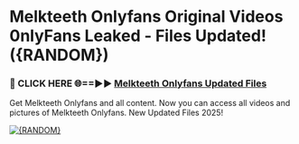 # Melkteeth Onlyfans Original Videos 0nlyFans Leaked - Files Updated! ({RANDOM})

<h3>🔴 CLICK HERE 🌐==►► <a href="https://betterlinks.top/A2PfLJ" rel="nofollow">Melkteeth Onlyfans Updated Files</a></h3>

Get Melkteeth Onlyfans and all content. Now you can access all videos and pictures of Melkteeth Onlyfans. New Updated Files 2025!

[![{RANDOM}](https://i.imgur.com/ppqm5kG.gif)](https://betterlinks.top/A2PfLJ)